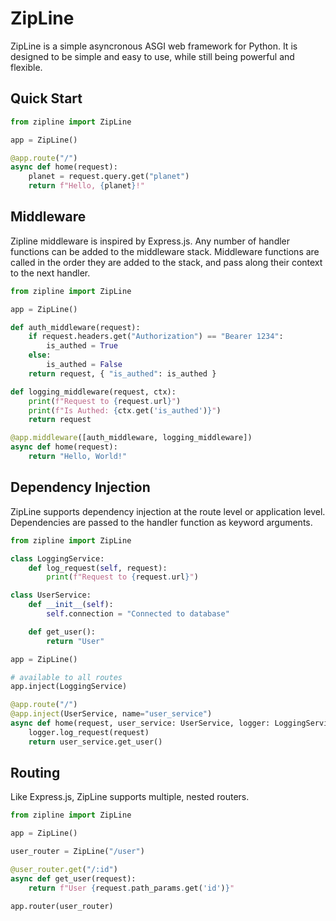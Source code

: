 # ZipLine

ZipLine is a simple asyncronous ASGI web framework for Python. It is designed to be simple and easy to use, while still being powerful and flexible.

## Quick Start

```python
from zipline import ZipLine

app = ZipLine()

@app.route("/")
async def home(request):
    planet = request.query.get("planet")
    return f"Hello, {planet}!"

```

## Middleware

Zipline middleware is inspired by Express.js. Any number of handler functions can be added to the middleware stack. Middleware functions are called in the order they are added to the stack, and pass along their context to the next handler.

```python
from zipline import ZipLine

app = ZipLine()

def auth_middleware(request):
    if request.headers.get("Authorization") == "Bearer 1234":
        is_authed = True
    else:
        is_authed = False
    return request, { "is_authed": is_authed }

def logging_middleware(request, ctx):
    print(f"Request to {request.url}")
    print(f"Is Authed: {ctx.get('is_authed')}")
    return request

@app.middleware([auth_middleware, logging_middleware])
async def home(request):
    return "Hello, World!"
```

## Dependency Injection

ZipLine supports dependency injection at the route level or application level. Dependencies are passed to the handler function as keyword arguments.

```python
from zipline import ZipLine

class LoggingService:
    def log_request(self, request):
        print(f"Request to {request.url}")

class UserService:
    def __init__(self):
        self.connection = "Connected to database"

    def get_user():
        return "User"

app = ZipLine()

# available to all routes
app.inject(LoggingService)

@app.route("/")
@app.inject(UserService, name="user_service")
async def home(request, user_service: UserService, logger: LoggingService):
    logger.log_request(request)
    return user_service.get_user()
```

## Routing

Like Express.js, ZipLine supports multiple, nested routers.

```python
from zipline import ZipLine

app = ZipLine()

user_router = ZipLine("/user")

@user_router.get("/:id")
async def get_user(request):
    return f"User {request.path_params.get('id')}"

app.router(user_router)
```
